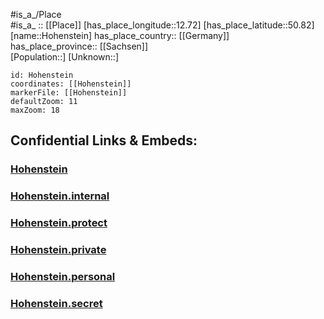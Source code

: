 ﻿---
location: [50.82,12.72] 
mapzoom: [7,12] 
mapmarker: city 
type: City
tags:
- geo/City


SpocWebEntityId: 30984
isDeleted: false
confidential: public

---
#is_a_/Place  
#is_a_ :: [[Place]] 
[has_place_longitude::12.72] 
[has_place_latitude::50.82] 
[name::Hohenstein] 
has_place_country:: [[Germany]]  
has_place_province:: [[Sachsen]]  
[Population::] 
[Unknown::] 


```leaflet
id: Hohenstein
coordinates: [[Hohenstein]] 
markerFile: [[Hohenstein]] 
defaultZoom: 11 
maxZoom: 18
```


## Confidential Links & Embeds: 

### [Hohenstein](/_public/Earth/Continent/Europe/Europe~Central/Germany/Germany~East/Sachsen/counties~Sachsen/Zwickau/cities~Zwickau/Callenberg/City/Hohenstein.md) 

### [Hohenstein.internal](/_internal/Earth/Continent/Europe/Europe~Central/Germany/Germany~East/Sachsen/counties~Sachsen/Zwickau/cities~Zwickau/Callenberg/City/Hohenstein.internal.md) 

### [Hohenstein.protect](/_protect/Earth/Continent/Europe/Europe~Central/Germany/Germany~East/Sachsen/counties~Sachsen/Zwickau/cities~Zwickau/Callenberg/City/Hohenstein.protect.md) 

### [Hohenstein.private](/_private/Earth/Continent/Europe/Europe~Central/Germany/Germany~East/Sachsen/counties~Sachsen/Zwickau/cities~Zwickau/Callenberg/City/Hohenstein.private.md) 

### [Hohenstein.personal](/_personal/Earth/Continent/Europe/Europe~Central/Germany/Germany~East/Sachsen/counties~Sachsen/Zwickau/cities~Zwickau/Callenberg/City/Hohenstein.personal.md) 

### [Hohenstein.secret](/_secret/Earth/Continent/Europe/Europe~Central/Germany/Germany~East/Sachsen/counties~Sachsen/Zwickau/cities~Zwickau/Callenberg/City/Hohenstein.secret.md) 
